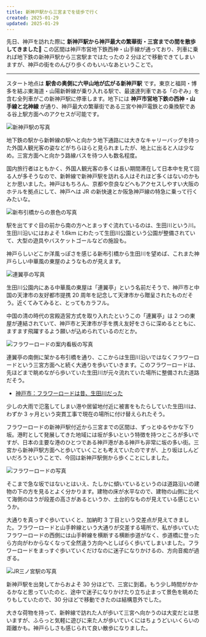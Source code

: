 ```yaml
---
title: 新神戸駅から三宮までを徒歩で行く
created: 2025-01-29
updated: 2025-01-29
---
```


先日、神戸を訪れた際に **新神戸駅から神戸最大の繁華街・三宮までの間を散歩してきました🚶** この区間は神戸市営地下鉄西神・山手線が通っており、列車に乗れば地下鉄の新神戸駅から三宮駅まではたったの 2 分ほどで移動できてしまいますが、神戸の街をのんびり歩くのもいいなあということで。

---

スタート地点は **駅舎の奥側に六甲山地が広がる新神戸駅** です。東京と福岡・博多を結ぶ東海道・山陽新幹線が乗り入れる駅で、最速達列車である「のぞみ」を含む全列車がこの新神戸駅に停車します。地下には **神戸市営地下鉄の西神・山手線と北神線** が通り、神戸最大の繁華街である三宮や神戸電鉄との乗換駅である谷上駅方面へのアクセスが可能です。

![新神戸駅の写真](822e0b17-6289-42b5-2686-787cdb7d1b00)

地下鉄の駅から新幹線の駅へと向かう地下通路には大きなキャリーバッグを持った外国人観光客の姿などがちらほらと見られましたが、地上に出ると人は少なめ。三宮方面へと向かう路線バスを待つ人も数名程度。

国内旅行者はともかく、外国人観光客の多くは長い期間滞在して日本中を見て回る人が多そうなので、新幹線で新神戸駅を訪れる人はそれほど多くはないのかもとか思いました。神戸はもちろん、京都や奈良などへもアクセスしやすい大阪のホテルを拠点にして、神戸へは JR の新快速とか阪急神戸線の特急に乗って行くみたいな。

![新布引橋からの景色の写真](bb57e5a3-3cfd-44ea-51a3-a9869f936a00)

駅を出てすぐ目の前から南の方へとまっすぐ流れているのは、生田川という川。生田川沿いにはおよそ 1.6km にわたって生田川公園という公園が整備されていて、大型の遊具やバスケットゴールなどの施設も。

神戸らしいどこか洋風っぽさを感じる新布引橋から生田川を望めば、これまた神戸らしい中華風の東屋のようなものが見えます。

![連翼亭の写真](5a0e1a6c-c1ce-4437-57c7-e73115209200)

生田川公園内にある中華風の東屋は「連翼亭」という名前だそうで、神戸市と中国の天津市の友好都市提携 20 周年を記念して天津市から贈呈されたものだそう。近くてみてみると、とってもカラフル。

中国の清の時代の宮殿造営方式を取り入れたというこの「連翼亭」は 2 つの東屋が連結されていて、神戸市と天津市が手を携え友好をさらに深めるとともに、ますます飛躍するよう願いが込められているのだとか。

![フラワーロードの案内看板の写真](627babf9-a4a0-429e-faf4-c194f7f73100)

連翼亭の南側に架かる布引橋を通り、ここからは生田川沿いではなくフラワーロードという三宮方面へと続く大通りを歩いていきます。このフラワーロードは、先ほどまで眺めながら歩いていた生田川が元々流れていた場所に整備された道路だそう。

- [神戸市：フラワーロードは昔、生田川だった](https://www.city.kobe.lg.jp/a43553/kurashi/machizukuri/river/ikuta.html)

少しの大雨で氾濫してしまい港や居留地付近に被害をもたらしていた生田川は、わずか 3 ヶ月という突貫工事で現在の場所に付け替えられたそう。

フラワーロードの新神戸駅付近から三宮までの区間は、ずっとゆるやかな下り坂。港町として発展してきた地域には坂が多いという特徴を持つところが多いですが、日本の主要な港のひとつである神戸港がある神戸も非常に坂の多い街。三宮から新神戸駅方面へと歩いていくことも考えていたのですが、上り坂はしんどいだろうということで、今回は新神戸駅側から歩くことにしました。

![フラワーロードの写真](a50a7566-2925-41ff-445b-b8790d2dc600)

そこまで急な坂ではないとはいえ、たしかに傾いているというのは道路沿いの建物の下の方を見るとよく分かります。建物の床が水平なので、建物の山側に比べて海側のほうが段差の高さがあるというか、土台的なものが見えている感じというか。

大通りを真っすぐ歩いていくと、加納町 3 丁目という交差点が見えてきました。フラワーロードと山手幹線という大通りが交差する場所で、私が歩いていたフラワーロードの西側には山手幹線を横断する横断歩道がなく、歩道橋に登ったら方向がわからなくなって全然違う方向へとしばらく歩いてしまいました。フラワーロードをまっすぐ歩いていくだけなのに迷子になりかけるの、方向音痴が過ぎる。

![JR三ノ宮駅の写真](d04a20d1-4ff8-4c0a-653c-b54ed0619400)

新神戸駅を出発してからおよそ 30 分ほどで、三宮に到着。もう少し時間がかかるかなと思っていたのと、途中で迷子になりかけたり立ち止まって景色を眺めたりもしていたので、30 分ほどで移動できたのは結構意外でした。

大きな荷物を持って、新幹線で訪れた人が歩いて三宮へ向かうのは大変だとは思いますが、ふらっと気軽に遊びに来た人が歩いていくにはちょうどいいくらいの距離かも。神戸らしさも感じられて良い散歩になりました。
